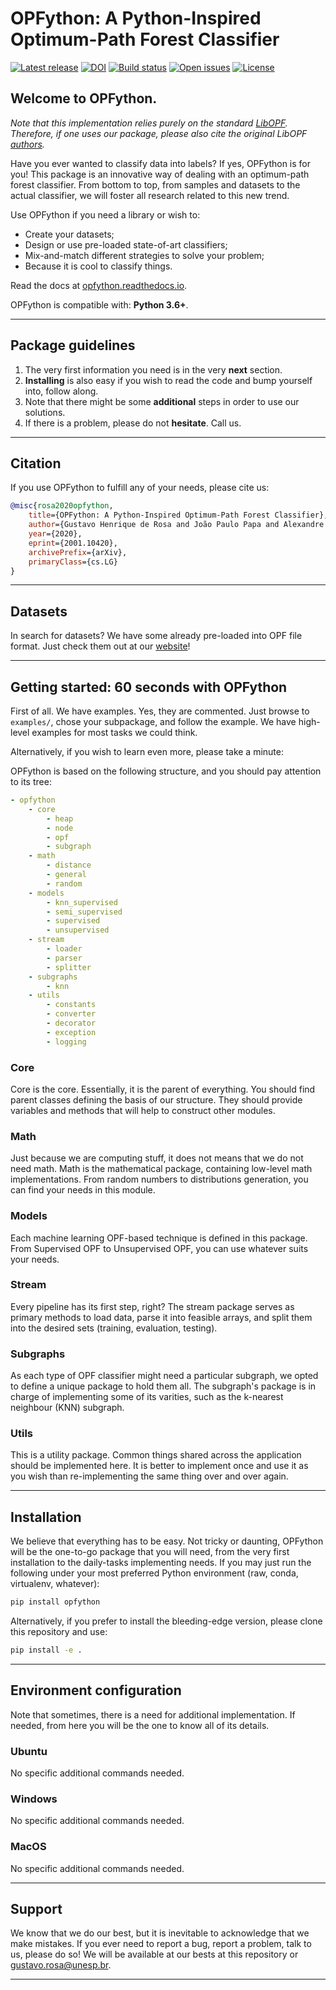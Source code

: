 # OPFython: A Python-Inspired Optimum-Path Forest Classifier

[![Latest release](https://img.shields.io/github/release/gugarosa/opfython.svg)](https://github.com/gugarosa/opfython/releases)
[![DOI](http://img.shields.io/badge/DOI-10.5281/zenodo.4594303-006DB9.svg)](https://doi.org/10.5281/zenodo.4594303)
[![Build status](https://img.shields.io/travis/com/gugarosa/opfython/master.svg)](https://github.com/gugarosa/opfython/releases)
[![Open issues](https://img.shields.io/github/issues/gugarosa/opfython.svg)](https://github.com/gugarosa/opfython/issues)
[![License](https://img.shields.io/github/license/gugarosa/opfython.svg)](https://github.com/gugarosa/opfython/blob/master/LICENSE)

## Welcome to OPFython.

*Note that this implementation relies purely on the standard [LibOPF](https://github.com/jppbsi/LibOPF). Therefore, if one uses our package, please also cite the original LibOPF [authors](https://github.com/jppbsi/LibOPF/wiki/Additional-information).*

Have you ever wanted to classify data into labels? If yes, OPFython is for you! This package is an innovative way of dealing with an optimum-path forest classifier. From bottom to top, from samples and datasets to the actual classifier, we will foster all research related to this new trend.

Use OPFython if you need a library or wish to:

* Create your datasets;
* Design or use pre-loaded state-of-art classifiers;
* Mix-and-match different strategies to solve your problem;
* Because it is cool to classify things.

Read the docs at [opfython.readthedocs.io](https://opfython.readthedocs.io).

OPFython is compatible with: **Python 3.6+**.

---

## Package guidelines

1. The very first information you need is in the very **next** section.
2. **Installing** is also easy if you wish to read the code and bump yourself into, follow along.
3. Note that there might be some **additional** steps in order to use our solutions.
4. If there is a problem, please do not **hesitate**. Call us.

---

## Citation

If you use OPFython to fulfill any of your needs, please cite us:

```BibTex
@misc{rosa2020opfython,
    title={OPFython: A Python-Inspired Optimum-Path Forest Classifier},
    author={Gustavo Henrique de Rosa and João Paulo Papa and Alexandre Xavier Falcão},
    year={2020},
    eprint={2001.10420},
    archivePrefix={arXiv},
    primaryClass={cs.LG}
}
```

---

## Datasets

In search for datasets? We have some already pre-loaded into OPF file format. Just check them out at our [website](http://recogna.tech)!

---

## Getting started: 60 seconds with OPFython

First of all. We have examples. Yes, they are commented. Just browse to `examples/`, chose your subpackage, and follow the example. We have high-level examples for most tasks we could think.

Alternatively, if you wish to learn even more, please take a minute:

OPFython is based on the following structure, and you should pay attention to its tree:

```yaml
- opfython
    - core
        - heap
        - node
        - opf
        - subgraph
    - math
        - distance
        - general
        - random
    - models
        - knn_supervised
        - semi_supervised
        - supervised
        - unsupervised
    - stream
        - loader
        - parser
        - splitter
    - subgraphs
        - knn
    - utils
        - constants
        - converter
        - decorator
        - exception
        - logging
```

### Core

Core is the core. Essentially, it is the parent of everything. You should find parent classes defining the basis of our structure. They should provide variables and methods that will help to construct other modules.

### Math

Just because we are computing stuff, it does not means that we do not need math. Math is the mathematical package, containing low-level math implementations. From random numbers to distributions generation, you can find your needs in this module.

### Models

Each machine learning OPF-based technique is defined in this package. From Supervised OPF to Unsupervised OPF, you can use whatever suits your needs.

### Stream

Every pipeline has its first step, right? The stream package serves as primary methods to load data, parse it into feasible arrays, and split them into the desired sets (training, evaluation, testing).

### Subgraphs

As each type of OPF classifier might need a particular subgraph, we opted to define a unique package to hold them all. The subgraph's package is in charge of implementing some of its varities, such as the k-nearest neighbour (KNN) subgraph.

### Utils

This is a utility package. Common things shared across the application should be implemented here. It is better to implement once and use it as you wish than re-implementing the same thing over and over again.

---

## Installation

We believe that everything has to be easy. Not tricky or daunting, OPFython will be the one-to-go package that you will need, from the very first installation to the daily-tasks implementing needs. If you may just run the following under your most preferred Python environment (raw, conda, virtualenv, whatever):

```bash
pip install opfython
```

Alternatively, if you prefer to install the bleeding-edge version, please clone this repository and use:

```bash
pip install -e .
```

---

## Environment configuration

Note that sometimes, there is a need for additional implementation. If needed, from here you will be the one to know all of its details.

### Ubuntu

No specific additional commands needed.

### Windows

No specific additional commands needed.

### MacOS

No specific additional commands needed.

---

## Support

We know that we do our best, but it is inevitable to acknowledge that we make mistakes. If you ever need to report a bug, report a problem, talk to us, please do so! We will be available at our bests at this repository or gustavo.rosa@unesp.br.

---
